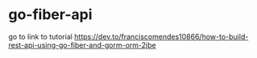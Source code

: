 # go-fiber-api
go to link to tutorial https://dev.to/franciscomendes10866/how-to-build-rest-api-using-go-fiber-and-gorm-orm-2jbe
